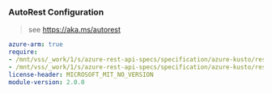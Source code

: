 ### AutoRest Configuration

> see https://aka.ms/autorest

``` yaml
azure-arm: true
require:
- /mnt/vss/_work/1/s/azure-rest-api-specs/specification/azure-kusto/resource-manager/readme.md
- /mnt/vss/_work/1/s/azure-rest-api-specs/specification/azure-kusto/resource-manager/readme.go.md
license-header: MICROSOFT_MIT_NO_VERSION
module-version: 2.0.0
```
